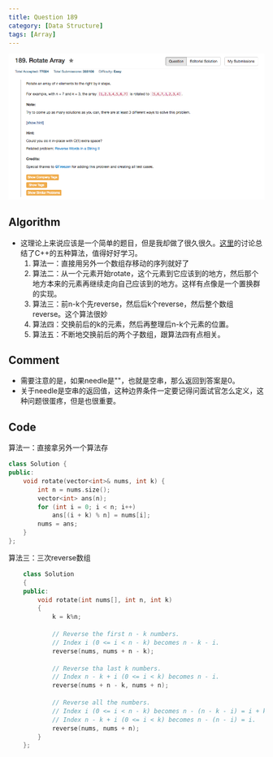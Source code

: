 ```yaml
---
title: Question 189
category: [Data Structure]
tags: [Array]
---
```


![Description](../Assets/Figure/question189.png)

## Algorithm 

- 这理论上来说应该是一个简单的题目，但是我却做了很久很久。[这里](https://leetcode.com/discuss/27387/summary-of-c-solutions)的讨论总结了C++的五种算法，值得好好学习。
    1. 算法一：直接用另外一个数组存移动的序列就好了
    2. 算法二：从一个元素开始rotate，这个元素到它应该到的地方，然后那个地方本来的元素再继续走向自己应该到的地方。这样有点像是一个置换群的实现。
    3. 算法三：前n-k个先reverse，然后后k个reverse，然后整个数组reverse。这个算法很妙
    4. 算法四：交换前后的k的元素，然后再整理后n-k个元素的位置。
    5. 算法五：不断地交换前后的两个子数组，跟算法四有点相关。

## Comment

- 需要注意的是，如果needle是""，也就是空串，那么返回到答案是0。
- 关于needle是空串的返回值，这种边界条件一定要记得问面试官怎么定义，这种问题很蛋疼，但是也很重要。

## Code

算法一：直接拿另外一个算法存

```c++
class Solution {
public:
    void rotate(vector<int>& nums, int k) {
        int n = nums.size();
        vector<int> ans(n);
        for (int i = 0; i < n; i++)
            ans[(i + k) % n] = nums[i];
        nums = ans;
    }
};
```

算法三：三次reverse数组

```c++
    class Solution 
    {
    public:
        void rotate(int nums[], int n, int k) 
        {
            k = k%n;

            // Reverse the first n - k numbers.
            // Index i (0 <= i < n - k) becomes n - k - i.
            reverse(nums, nums + n - k);

            // Reverse tha last k numbers.
            // Index n - k + i (0 <= i < k) becomes n - i.
            reverse(nums + n - k, nums + n);

            // Reverse all the numbers.
            // Index i (0 <= i < n - k) becomes n - (n - k - i) = i + k.
            // Index n - k + i (0 <= i < k) becomes n - (n - i) = i.
            reverse(nums, nums + n);
        }
    };
```
